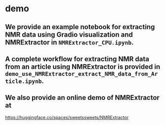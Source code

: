 # demo

## We provide an example notebook for extracting NMR data using Gradio visualization and NMRExtractor in ```NMRExtractor_CPU.ipynb```.

## A complete workflow for extracting NMR data from an article using NMRExtractor is provided in ```demo_use_NMRExtractor_extract_NMR_data_from_Article.ipynb```.

## We also provide an online demo of NMRExtractor at
https://huggingface.co/spaces/sweetssweets/NMRExtractor
